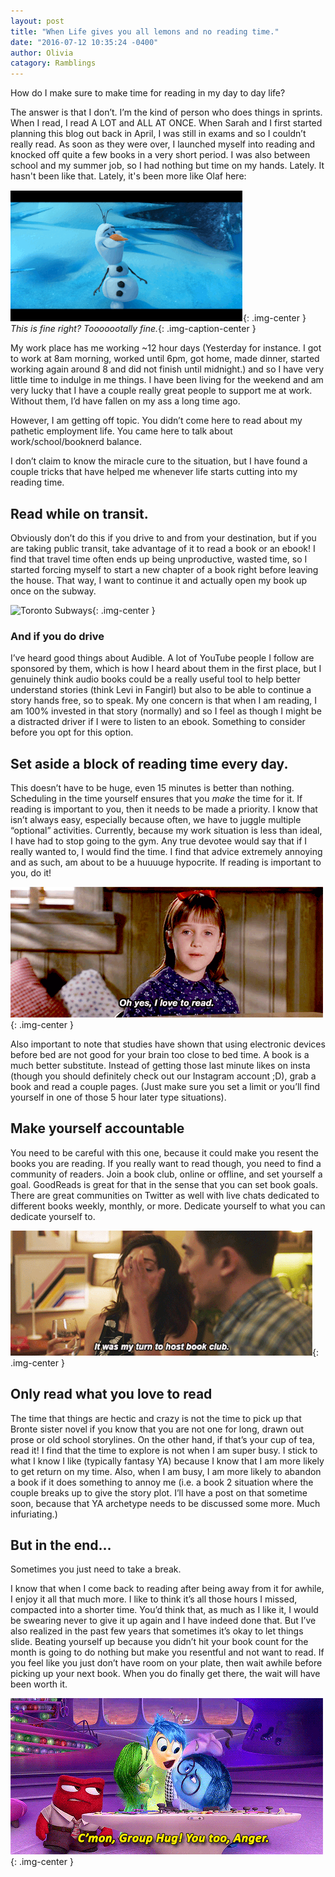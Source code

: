 ```yaml
---
layout: post
title: "When Life gives you all lemons and no reading time."
date: "2016-07-12 10:35:24 -0400"
author: Olivia
catagory: Ramblings
---
```

How do I make sure to make time for reading in my day to day life?

The answer is that I don’t. I’m the kind of person who does things in sprints. When I read, I read A LOT and ALL AT ONCE. When Sarah and I first started planning this blog out back in April, I was still in exams and so I couldn’t really read. As soon as they were over, I launched myself into reading and knocked off quite a few books in a very short period. I was also between school and my summer job, so I had nothing but time on my hands. Lately. It hasn't been like that. Lately, it's been more like Olaf here:

![Toronto Subways](\assets\gifs\olafbreaking.gif){: .img-center }
*This is fine right? Tooooootally fine.*{: .img-caption-center }

<!--more-->

My work place has me working ~12 hour days (Yesterday for instance. I got to work at 8am morning, worked until 6pm, got home, made dinner, started working again around 8 and did not finish until midnight.) and so I have very little time to indulge in me things. I have been living for the weekend and am very lucky that I have a couple really great people to support me at work. Without them, I’d have fallen on my ass a long time ago.

However, I am getting off topic. You didn’t come here to read about my pathetic employment life. You came here to talk about work/school/booknerd balance.

I don’t claim to know the miracle cure to the situation, but I have found a couple tricks that have helped me whenever life starts cutting into my reading time.

## Read while on transit.
Obviously don’t do this if you drive to and from your destination, but if you are taking public transit, take advantage of it to read a book or an ebook! I find that travel time often ends up being unproductive, wasted time, so I started forcing myself to start a new chapter of a book right before leaving the house. That way, I want to continue it and actually open my book up once on the subway.

![Toronto Subways](\assets\gifs\torontosubway.gif){: .img-center }

### And if you do drive
I’ve heard good things about Audible. A lot of YouTube people I follow are sponsored by them, which is how I heard about them in the first place, but I genuinely think audio books could be a really useful tool to help better understand stories (think Levi in Fangirl) but also to be able to continue a story hands free, so to speak. My one concern is that when I am reading, I am 100% invested in that story (normally) and so I feel as though I might be a distracted driver if I were to listen to an ebook. Something to consider before you opt for this option.

## Set aside a block of reading time every day.
This doesn’t have to be huge, even 15 minutes is better than nothing. Scheduling in the time yourself ensures that you *make* the time for it. If reading is important to you, then it needs to be made a priority. I know that isn’t always easy, especially because often, we have to juggle multiple “optional” activities. Currently, because my work situation is less than ideal, I have had to stop going to the gym. Any true devotee would say that if I really wanted to, I would find the time. I find that advice extremely annoying and as such, am about to be a huuuuge hypocrite. If reading is important to you, do it!

![Matilda knows best](\assets\gifs\lovetoreadmatilda.gif){: .img-center }

Also important to note that studies have shown that using electronic devices before bed are not good for your brain too close to bed time. A book is a much better substitute. Instead of getting those last minute likes on insta (though you should definitely check out our Instagram account ;D), grab a book and read a couple pages. (Just make sure you set a limit or you’ll find yourself in one of those 5 hour later type situations).

## Make yourself accountable
You need to be careful with this one, because it could make you resent the books you are reading. If you really want to read though, you need to find a community of readers. Join a book club, online or offline, and set yourself a goal. GoodReads is great for that in the sense that you can set book goals. There are great communities on Twitter as well with live chats dedicated to different books weekly, monthly, or more. Dedicate yourself to what you can dedicate yourself to.

![Torono Subways](\assets\gifs\bookclub.gif){: .img-center }

## Only read what you love to read
The time that things are hectic and crazy is not the time to pick up that Bronte sister novel if you know that you are not one for long, drawn out prose or old school storylines. On the other hand, if that’s your cup of tea, read it! I find that the time to explore is not when I am super busy. I stick to what I know I like (typically fantasy YA) because I know that I am more likely to get return on my time. Also, when I am busy, I am more likely to abandon a book if it does something to annoy me (i.e. a book 2 situation where the couple breaks up to give the story plot. I’ll have a post on that sometime soon, because that YA archetype needs to be discussed some more. Much infuriating.)

## But in the end…
Sometimes you just need to take a break.

I know that when I come back to reading after being away from it for awhile, I enjoy it all that much more. I like to think it’s all those hours I missed, compacted into a shorter time. You’d think that, as much as I like it, I would be swearing never to give it up again and I have indeed done that. But I’ve also realized in the past few years that sometimes it’s okay to let things slide. Beating yourself up because you didn’t hit your book count for the month is going to do nothing but make you resentful and not want to read. If you feel like you just don’t have room on your plate, then wait awhile before picking up your next book. When you do finally get there, the wait will have been worth it.

![Group hug](\assets\gifs\grouphug.gif){: .img-center }
